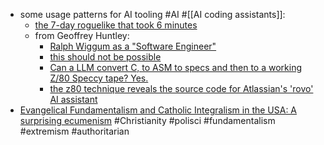 - some usage patterns for AI tooling #AI #[[AI coding assistants]]:
	- [the 7-day roguelike that took 6 minutes](https://liminalwarmth.substack.com/p/the-7-day-roguelike-that-took-six)
	- from Geoffrey Huntley:
		- [Ralph Wiggum as a "Software Engineer"](https://ghuntley.com/ralph/)
		- [this should not be possible](https://ghuntley.com/no/)
		- [Can a LLM convert C, to ASM to specs and then to a working Z/80 Speccy tape? Yes.](https://ghuntley.com/z80/)
		- [the z80 technique reveals the source code for Atlassian's 'rovo' AI assistant](https://ghuntley.com/atlassian-rovo-source-code/)
- [Evangelical Fundamentalism and Catholic Integralism in the USA: A surprising ecumenism](https://www.laciviltacattolica.com/evangelical-fundamentalism-and-catholic-integralism-in-the-usa-a-surprising-ecumenism/) #Christianity #polisci #fundamentalism #extremism #authoritarian